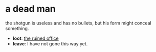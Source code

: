 # a dead man

the shotgun is useless and has no bullets, but his form might conceal something.

- **loot**: [the ruined office](the-ruined-office-Nnkh4ub.md)
- **leave**: I have not gone this way yet.
